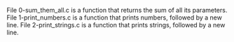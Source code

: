 File 0-sum_them_all.c is a function that returns the sum of all its parameters.
File 1-print_numbers.c is a function that prints numbers, followed by a new line.
File 2-print_strings.c is a function that prints strings, followed by a new line.  